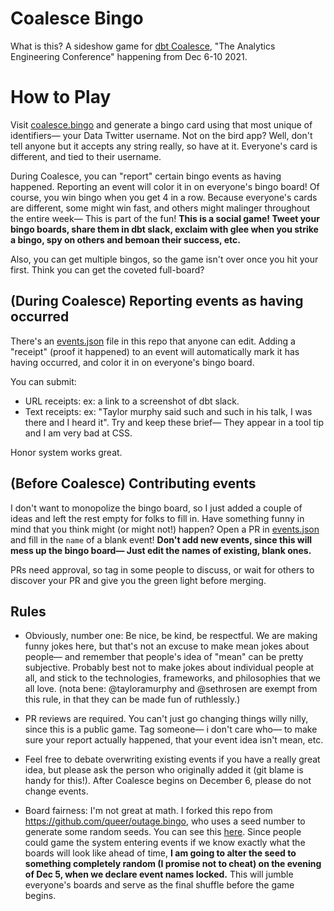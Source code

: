 # Coalesce Bingo

What is this? A sideshow game for [dbt Coalesce](https://coalesce.getdbt.com/), "The Analytics Engineering Conference" happening from Dec 6-10 2021.

# How to Play
Visit [coalesce.bingo](https://coalesce.bingo) and generate a bingo card using that most unique of identifiers— your Data Twitter username. Not on the bird app? Well, don't tell anyone but it accepts any string really, so have at it. Everyone's card is different, and tied to their username.

During Coalesce, you can "report" certain bingo events as having happened. Reporting an event will color it in on everyone's bingo board! Of course, you win bingo when you get 4 in a row. Because everyone's cards are different, some might win fast, and others might malinger throughout the entire week— This is part of the fun! **This is a social game! Tweet your bingo boards, share them in dbt slack, exclaim with glee when you strike a bingo, spy on others and bemoan their success, etc.**

Also, you can get multiple bingos, so the game isn't over once you hit your first. Think you can get the coveted full-board?


## (During Coalesce) Reporting events as having occurred
There's an [events.json](https://github.com/izzymiller/coalesce-bingo/blob/main/events.json) file in this repo that anyone can edit. Adding a "receipt" (proof it happened) to an event will automatically mark it has having occurred, and color it in on everyone's bingo board.

You can submit:
* URL receipts: ex: a link to a screenshot of dbt slack. 
* Text receipts: ex: "Taylor murphy said such and such in his talk, I was there and I heard it". Try and keep these brief— They appear in a tool tip and I am very bad at CSS.

Honor system works great.

## (Before Coalesce) Contributing events

I don't want to monopolize the bingo board, so I just added a couple of ideas and left the rest empty for folks to fill in. Have something funny in mind that you think might (or might not!) happen? Open a PR in [events.json](https://github.com/izzymiller/coalesce-bingo/blob/main/events.json) and fill in the `name` of a blank event! **Don't add new events, since this will mess up the bingo board— Just edit the names of existing, blank ones.**

PRs need approval, so tag in some people to discuss, or wait for others to discover your PR and give you the green light before merging.

## Rules

* Obviously, number one: Be nice, be kind, be respectful. We are making funny jokes here, but that's not an excuse to make mean jokes about people— and remember that people's idea of "mean" can be pretty subjective. Probably best not to make jokes about individual people at all, and stick to the technologies, frameworks, and philosophies that we all love. (nota bene: @tayloramurphy and @sethrosen are exempt from this rule, in that they can be made fun of ruthlessly.)

* PR reviews are required. You can't just go changing things willy nilly, since this is a public game. Tag someone— i don't care who— to make sure your report actually happened, that your event idea isn't mean, etc.

* Feel free to debate overwriting existing events if you have a really great idea, but please ask the person who originally added it (git blame is handy for this!). After Coalesce begins on December 6, please do not change events.

* Board fairness: I'm not great at math. I forked this repo from https://github.com/queer/outage.bingo, who uses a seed number to generate some random seeds. You can see this [here](https://github.com/izzymiller/coalesce-bingo/blob/main/index.js#L43). Since people could game the system entering events if we know exactly what the boards will look like ahead of time, **I am going to alter the seed to something completely random (I promise not to cheat) on the evening of Dec 5, when we declare event names locked.** This will jumble everyone's boards and serve as the final shuffle before the game begins.
